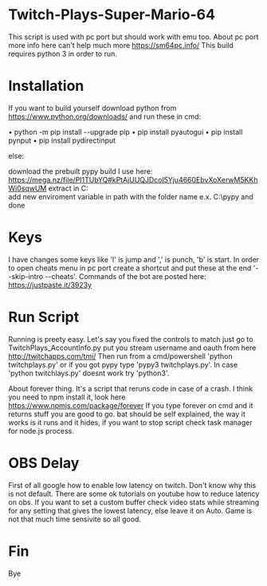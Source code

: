 # Twitch-Plays-Super-Mario-64

This script is used with pc port but should work with emu too.
About pc port more info here can't help much more https://sm64pc.info/
This build requires python 3 in order to run.


# Installation
If you want to build yourself download python from https://www.python.org/downloads/ and run these in cmd:

• python -m pip install --upgrade pip
• pip install pyautogui
• pip install pynput
• pip install pydirectinput

else:

download the prebuilt pypy build I use here: https://mega.nz/file/PI1TUbYQ#kPtAjUUQJDcol5Yju4660EbvXoXerwM5KKhWi0sqwUM
extract in C:\
add new enviroment variable in path with the folder name e.x. C:\pypy
and done


# Keys

I have changes some keys like 'l' is jump and ',' is punch, 'b' is start.
In order to open cheats menu in pc port create a shortcut and put these at the end  '--skip-intro --cheats'.
Commands of the bot are posted here: https://justpaste.it/3923y 

# Run Script
Running is preety easy. Let's say you fixed the controls to match just go to TwitchPlays_AccountInfo.py put you stream username and oauth from here http://twitchapps.com/tmi/
Then run from a cmd/powershell 'python twitchplays.py' or if you got pypy type 'pypy3 twitchplays.py'. In case 'python twitchlays.py' doesnt work try 'python3'.

About forever thing. It's a script that reruns code in case of a crash. I think you need to npm install it, look here https://www.npmjs.com/package/forever
If you type forever on cmd and it returns stuff you are good to go. bat should be self explained, the way it works is it runs and it hides, if you want to stop script check task manager for node.js process.

# OBS Delay

First of all google how to enable low latency on twitch. Don't know why this is not default.
There are some ok tutorials on youtube how to reduce latency on obs. If you want to set a custom buffer check video stats while streaming for any setting that gives the lowest latency, else leave it on Auto.
Game is not that much time sensivite so all good.

# Fin
Bye
